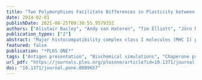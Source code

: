 ```yaml
---
title: "Two Polymorphisms Facilitate Differences in Plasticity between Two Chicken Major Histocompatibility Complex Class I Proteins"
date: 2014-02-01
publishDate: 2021-08-25T09:30:55.957933Z
authors: ["Alistair Bailey", "Andy van Hateren", "Tim Elliott", "Jörn M. Werner"]
publication_types: ["2"]
abstract: "Major histocompatibility complex class I molecules (MHC I) present peptides to cytotoxic T-cells at the surface of almost all nucleated cells. The function of MHC I molecules is to select high affinity peptides from a large intracellular pool and they are assisted in this process by co-factor molecules, notably tapasin. In contrast to mammals, MHC homozygous chickens express a single MHC I gene locus, termed BF2, which is hypothesised to have co-evolved with the highly polymorphic tapasin within stable haplotypes. The BF2 molecules of the B15 and B19 haplotypes have recently been shown to differ in their interactions with tapasin and in their peptide selection properties. This study investigated whether these observations might be explained by differences in the protein plasticity that is encoded into the MHC I structure by primary sequence polymorphisms. Furthermore, we aimed to demonstrate the utility of a complimentary modelling approach to the understanding of complex experimental data. Combining mechanistic molecular dynamics simulations and the primary sequence based technique of statistical coupling analysis, we show how two of the eight polymorphisms between BF2*15∶01 and BF2*19∶01 facilitate differences in plasticity. We show that BF2*15∶01 is intrinsically more plastic than BF2*19∶01, exploring more conformations in the absence of peptide. We identify a protein sector of contiguous residues connecting the membrane bound α3 domain and the heavy chain peptide binding site. This sector contains two of the eight polymorphic residues. One is residue 22 in the peptide binding domain and the other 220 is in the α3 domain, a putative tapasin binding site. These observations are in correspondence with the experimentally observed functional differences of these molecules and suggest a mechanism for how modulation of MHC I plasticity by tapasin catalyses peptide selection allosterically."
featured: false
publication: "*PLOS ONE*"
tags: ["Antigen presentation", "Biochemical simulations", "Chaperone proteins", "Chickens", "Major histocompatibility complex", "Molecular dynamics", "Principal component analysis", "Protein domains"]
url_pdf: "https://journals.plos.org/plosone/article?id=10.1371/journal.pone.0089657"
doi: "10.1371/journal.pone.0089657"
---
```


